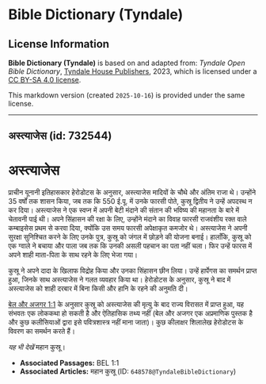 # Bible Dictionary (Tyndale)

## License Information

**Bible Dictionary (Tyndale)** is based on and adapted from: _Tyndale Open Bible Dictionary_, [Tyndale House Publishers](https://tyndaleopenresources.com/), 2023, which is licensed under a [CC BY-SA 4.0 license](https://creativecommons.org/licenses/by-sa/4.0/legalcode.en).

This markdown version (created `2025-10-16`) is provided under the same license.



--------------------------------

## अस्त्याजेस (id: 732544)

अस्त्याजेस
==========

प्राचीन यूनानी इतिहासकार हेरोडोटस के अनुसार, अस्त्याजेस मादियों के चौथे और अंतिम राजा थे। उन्होंने 35 वर्षों तक शासन किया, जब तक कि 550 ई.पू. में उनके फारसी पोते, कुस्रू द्वितीय ने उन्हें अपदस्थ न कर दिया। अस्त्याजेस ने एक स्वप्न में अपनी बेटी मंदाने की संतान की भविष्य की महानता के बारे में चेतावनी पाई थी। अपने सिंहासन की रक्षा के लिए, उन्होंने मंदाने का विवाह फारसी राजवंशीय रक्त वाले कम्बाइसेस प्रथम से करवा दिया, क्योंकि उस समय फारसी अपेक्षाकृत कमजोर थे। अस्त्याजेस ने अपनी सुरक्षा सुनिश्चित करने के लिए उनके पुत्र, कुस्रू को जंगल में छोड़ने की योजना बनाई। हालाँकि, कुस्रू को एक ग्वाले ने बचाया और पाला जब तक कि उनकी असली पहचान का पता नहीं चला। फिर उन्हें फारस में अपने शाही माता\-पिता के साथ रहने के लिए भेजा गया।

कुस्रू ने अपने दादा के खिलाफ विद्रोह किया और उनका सिंहासन छीन लिया। उन्हें हार्पेगस का समर्थन प्राप्त हुआ, जिनके साथ अस्त्याजेस ने गलत व्यवहार किया था। हेरोडोटस के अनुसार, कुस्रू ने बाद में अस्त्याजेस को शाही दरबार में बिना किसी और हानि के रहने की अनुमति दी।

[बेल और अजगर 1:1](https://ref.ly/Bel1:1) के अनुसार कुस्रू को अस्त्याजेस की मृत्यु के बाद राज्य विरासत में प्राप्त हुआ, यह संभवतः एक लोककथा हो सकती है और ऐतिहासिक तथ्य नहीं (बेल और अजगर एक अप्रमाणिक पुस्तक है और कुछ कलीसियाओं द्वारा इसे पवित्रशास्त्र नहीं माना जाता)। कुछ कीलाक्षर शिलालेख हेरोडोटस के विवरण का समर्थन करते हैं।

*यह भी देखें* महान कुस्रू।

* **Associated Passages:** BEL 1:1
* **Associated Articles:** महान कुस्रू (ID: `648578@TyndaleBibleDictionary`)

